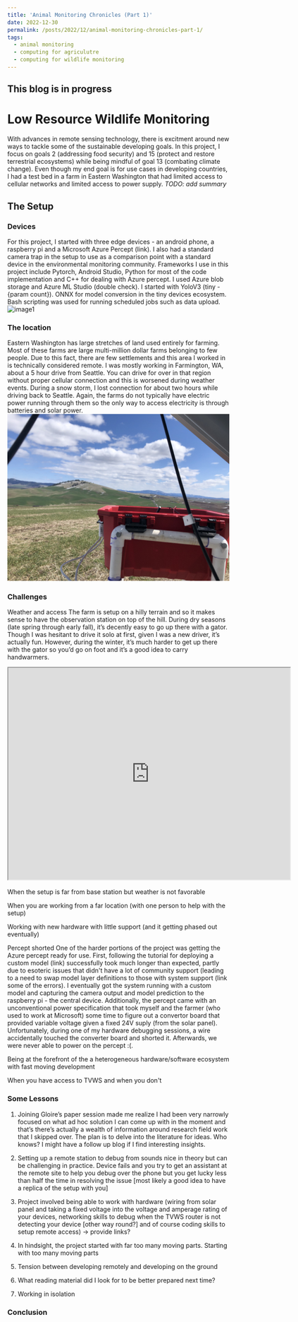 ```yaml
---
title: 'Animal Monitoring Chronicles (Part 1)'
date: 2022-12-30
permalink: /posts/2022/12/animal-monitoring-chronicles-part-1/
tags:
  - animal monitoring
  - computing for agriculutre
  - computing for wildlife monitoring
---
```


This blog is in progress
--------------------------

Low Resource Wildlife Monitoring
======================

With advances in remote sensing technology, there is excitment around new ways to tackle some of the sustainable developing goals. In this project, I focus on goals 2 (addressing food security) and 15 (protect and restore terrestrial ecosystems) while being mindful of goal 13 (combating climate change). Even though my end goal is for use cases in developing countries, I had a test bed in a farm in Eastern Washington that had limited access to cellular networks and limited access to power supply. *TODO: add summary*

## The Setup

### Devices
For this project, I started with three edge devices - an android phone, a raspberry pi and a Microsoft Azure Percept (link). I also had a standard camera trap in the setup to use as a comparison point with a standard device in the environmental monitoring community. Frameworks I use in this project include Pytorch, Android Studio, Python for most of the code implementation and C++ for dealing with Azure percept. I used Azure blob storage and Azure ML Studio (double check). I started with YoloV3 (tiny - {param count}). ONNX for model conversion in the tiny devices ecosystem. Bash scripting was used for running scheduled jobs such as data upload.
![image1](/files/edge-devices.jpg)


### The location
Eastern Washington has large stretches of land used entirely for farming. Most of these farms are large multi-million dollar farms belonging to few people. Due to this fact, there are few settlements and this area I worked in is technically considered remote. I was mostly working in Farmington, WA, about a 5 hour drive from Seattle. You can drive for over in that region without proper cellular connection and this is worsened during weather events. During a snow storm, I lost connection for about two hours while driving back to Seattle. Again, the farms do not typically have electric power running through them so the only way to access electricity is through batteries and solar power.
![image2](/files/edge-monitoring_view.jpg)


### Challenges

Weather and access 
The farm is setup on a hilly terrain and so it makes sense to have the observation station on top of the hill. During dry seasons (late spring through early fall), it’s decently easy to go up there with a gator. Though I was hesitant to drive it solo at first, given I was a new driver, it’s actually fun. However, during the winter, it’s much harder to get up there with the gator so you’d go on foot and it’s a good idea to carry handwarmers.
<iframe src="https://drive.google.com/file/d/1JyLXZHJ7rG67fPO_j5dIu89SBoRPyhKX/preview" width="640" height="480" allow="autoplay"></iframe>

When the setup is far from base station but weather is not favorable

When you are working from a far location (with one person to help with the setup)

Working with new hardware with little support (and it getting phased out eventually)

Percept shorted
One of the harder portions of the project was getting the Azure percept ready for use. First, following the tutorial for deploying a custom model (link) successfully took much longer than expected, partly due to esoteric issues that didn't have a lot of community support (leading to a need to swap model layer definitions to those with system support (link some of the errors). I eventually got the system running with a custom model and capturing the camera output and model prediction to the raspberry pi - the central device. Additionally, the percept came with an unconventional power specification that took myself and the farmer (who used to work at Microsoft) some time to figure out a convertor board that provided variable voltage given a fixed 24V suply (from the solar panel). Unfortunately, during one of my hardware debugging sessions, a wire accidentally touched the converter board and shorted it. Afterwards, we were never able to power on the percept :(.

Being at the forefront of the a heterogeneous hardware/software ecosystem with fast moving development

When you have access to TVWS and when you don't 

### Some Lessons

1. Joining Gloire’s paper session made me realize I had been very narrowly focused on what ad hoc solution I can come up with in the moment and that’s there’s actually a wealth of information around research field work that I skipped over. The plan is to delve into the literature for ideas. Who knows? I might have a follow up blog if I find interesting insights.
2. Setting up a remote station to debug from sounds nice in theory but can be challenging in practice. Device fails and you try to get an assistant at the remote site to help you debug over the phone but you get lucky less than half the time in resolving the issue [most likely a good idea to have a replica of the setup with you]
3. Project involved being able to work with hardware (wiring from solar panel and taking a fixed voltage into the voltage and amperage rating of your devices, networking skills to debug when the TVWS router is not detecting your device [other way round?] and of course coding skills to setup remote access) → provide links?
4. In hindsight, the project started with far too many moving parts. Starting with too many moving parts
5. Tension between developing remotely and developing on the ground
6. What reading material did I look for to be better prepared next time?
    
7. Working in isolation

### Conclusion




